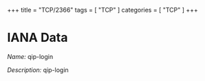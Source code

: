 +++
title = "TCP/2366"
tags = [ "TCP" ]
categories = [ "TCP" ]
+++

# IANA Data

_Name:_ qip-login

_Description:_ qip-login

